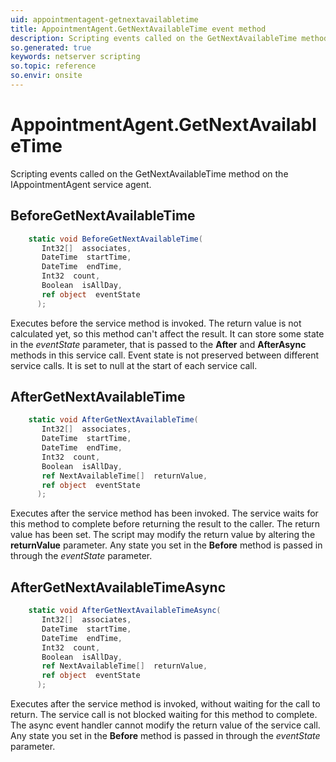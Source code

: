 ```yaml
---
uid: appointmentagent-getnextavailabletime
title: AppointmentAgent.GetNextAvailableTime event method
description: Scripting events called on the GetNextAvailableTime method on the AppointmentAgent service agent.
so.generated: true
keywords: netserver scripting
so.topic: reference
so.envir: onsite
---
```

# AppointmentAgent.GetNextAvailableTime

Scripting events called on the <see cref='M:IAppointmentAgent.GetNextAvailableTime'>GetNextAvailableTime</see> method on the <see cref='IAppointmentAgent'>IAppointmentAgent</see>  service agent.

## BeforeGetNextAvailableTime
```cs
    static void BeforeGetNextAvailableTime(
       Int32[]  associates,
       DateTime  startTime,
       DateTime  endTime,
       Int32  count,
       Boolean  isAllDay,
       ref object  eventState
      );
```
Executes before the service method is invoked.
The return value is not calculated yet, so this method can't affect the result.
It can store some state in the *eventState* parameter, that is passed to the **After** and **AfterAsync** methods in this service call.
Event state is not preserved between different service calls. It is set to null at the start of each service call.
## AfterGetNextAvailableTime
```cs
    static void AfterGetNextAvailableTime(
       Int32[]  associates,
       DateTime  startTime,
       DateTime  endTime,
       Int32  count,
       Boolean  isAllDay,
       ref NextAvailableTime[]  returnValue,
       ref object  eventState
      );
```
Executes after the service method has been invoked. The service waits for this method to complete before returning the result to the caller.
The return value has been set. The script may modify the return value by altering the **returnValue** parameter.
Any state you set in the **Before** method is passed in through the *eventState* parameter.
## AfterGetNextAvailableTimeAsync
```cs
    static void AfterGetNextAvailableTimeAsync(
       Int32[]  associates,
       DateTime  startTime,
       DateTime  endTime,
       Int32  count,
       Boolean  isAllDay,
       ref NextAvailableTime[]  returnValue,
       ref object  eventState
      );
```
Executes after the service method is invoked, without waiting for the call to return.
The service call is not blocked waiting for this method to complete.
The async event handler cannot modify the return value of the service call.
Any state you set in the **Before** method is passed in through the *eventState* parameter.

